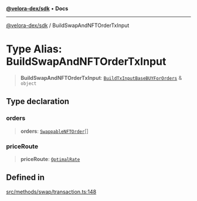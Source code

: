 [**@velora-dex/sdk**](../README.md) • **Docs**

***

[@velora-dex/sdk](../globals.md) / BuildSwapAndNFTOrderTxInput

# Type Alias: BuildSwapAndNFTOrderTxInput

> **BuildSwapAndNFTOrderTxInput**: [`BuildTxInputBaseBUYForOrders`](../-internal-/type-aliases/BuildTxInputBaseBUYForOrders.md) & `object`

## Type declaration

### orders

> **orders**: [`SwappableNFTOrder`](SwappableNFTOrder.md)[]

### priceRoute

> **priceRoute**: [`OptimalRate`](OptimalRate.md)

## Defined in

[src/methods/swap/transaction.ts:148](https://github.com/VeloraDEX/paraswap-sdk/blob/feat/velora/src/methods/swap/transaction.ts#L148)
